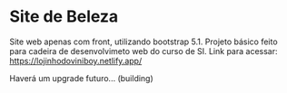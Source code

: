 # Site de Beleza 
Site web apenas com front, utilizando bootstrap 5.1. Projeto básico feito para cadeira de desenvolvimeto web do curso de SI.
Link para acessar: https://lojinhodoviniboy.netlify.app/

Haverá um upgrade futuro... (building)

